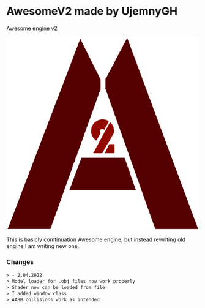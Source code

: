 # AwesomeV2 made by UjemnyGH
Awesome engine v2

![Awesome image logo](AwesomeV2/data/textures/awesomev2.png)

This is basicly comtinuation Awesome engine, but instead rewriting old engine I am writing new one.

### Changes
	> - 2.04.2022
	> Model loader for .obj files now work properly
	> Shader now can be loaded from file
	> I added window class
	> AABB collisions work as intended